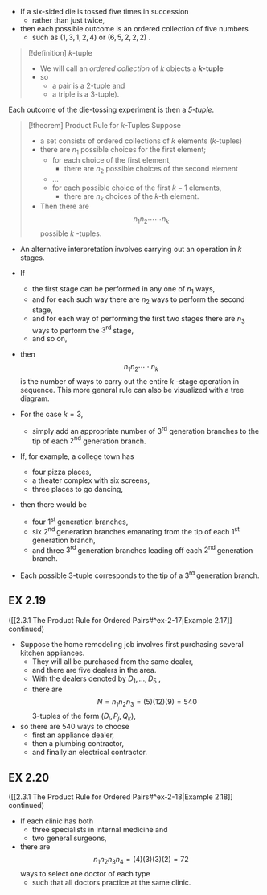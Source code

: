 - If a six-sided die is tossed five times in succession 
	- rather than just twice, 
- then each possible outcome is an ordered collection of five numbers 
	- such as $\left( {1,3,1,2,4}\right)$ or $(6,5,2,2,2)$ . 

> [!definition] $k$-tuple
> - We will call an *ordered collection* of $k$ objects a **$k$-tuple** 
> - so 
> 	- a pair is a 2-tuple and 
> 	- a triple is a 3-tuple). 

Each outcome of the die-tossing experiment is then a *5-tuple*.

> [!theorem] Product Rule for $k$-Tuples
> Suppose 
> - a set consists of ordered collections of $k$ elements ($k$-tuples) 
> - there are ${n}_{1}$ possible choices for the first element; 
> 	- for each choice of the first element, 
> 		- there are ${n}_{2}$ possible choices of the second element
> 	- ... 
> 	- for each possible choice of the first $k - 1$ elements, 
> 		- there are ${n}_{k}$ choices of the $k$-th element. 
> - Then there are 
>   $${n}_{1}{n}_{2}\cdots \cdots {n}_{k}$$
>    possible $k$ -tuples.

- An alternative interpretation involves carrying out an operation in $k$ stages. 
- If 
	- the first stage can be performed in any one of ${n}_{1}$ ways, 
	- and for each such way there are ${n}_{2}$ ways to perform the second stage, 
	- and for each way of performing the first two stages there are ${n}_{3}$ ways to perform the ${3}^{\text{rd }}$ stage, 
	- and so on,
- then 
  $${n}_{1}{n}_{2}\cdots \cdot {n}_{k}$$
  is the number of ways to carry out the entire $k$ -stage operation in sequence. 
  This more general rule can also be visualized with a tree diagram. 
  
- For the case $k = 3$, 
	- simply add an appropriate number of ${3}^{\mathrm{{rd}}}$ generation branches to the tip of each ${2}^{\mathrm{{nd}}}$ generation branch. 
- If, for example, a college town has 
	- four pizza places, 
	- a theater complex with six screens, 
	- three places to go dancing, 
- then there would be 
	- four ${1}^{\text{st }}$ generation branches, 
	- six ${2}^{\text{nd }}$ generation branches emanating from the tip of each ${1}^{\text{st }}$ generation branch, 
	- and three ${3}^{\text{rd }}$ generation branches leading off each ${2}^{\text{nd }}$ generation branch. 
- Each possible 3-tuple corresponds to the tip of a ${3}^{\text{rd }}$ generation branch.

## EX 2.19 

([[2.3.1 The Product Rule for Ordered Pairs#^ex-2-17|Example 2.17]] continued)
- Suppose the home remodeling job involves first purchasing several kitchen appliances. 
	- They will all be purchased from the same dealer, 
	- and there are five dealers in the area. 
	- With the dealers denoted by ${D}_{1},\ldots ,{D}_{5}$ , 
	- there are 
	  $$N = {n}_{1}{n}_{2}{n}_{3} = \left( 5 \right) \left( 12 \right) \left( 9 \right) = 540$$
	  3-tuples of the form $\left( {D}_{i},{P}_{j},{Q}_{k} \right)$, 
- so there are 540 ways to choose 
	- first an appliance dealer, 
	- then a plumbing contractor, 
	- and finally an electrical contractor.

## EX 2.20

([[2.3.1 The Product Rule for Ordered Pairs#^ex-2-18|Example 2.18]] continued)
- If each clinic has both
	- three specialists in internal medicine and 
	- two general surgeons, 
- there are
  $${n}_{1}{n}_{2}{n}_{3}{n}_{4} = \left( 4\right) \left( 3\right) \left( 3\right) \left( 2\right) = {72}$$
  ways to select one doctor of each type 
  - such that all doctors practice at the same clinic.